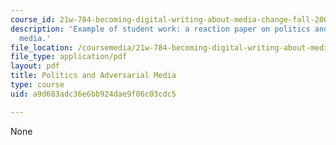 ```yaml
---
course_id: 21w-784-becoming-digital-writing-about-media-change-fall-2009
description: 'Example of student work: a reaction paper on politics and adversarial
  media.'
file_location: /coursemedia/21w-784-becoming-digital-writing-about-media-change-fall-2009/a9d683adc36e6bb924dae9f06c03cdc5_MIT21W_784F09_Campaign_Ad.pdf
file_type: application/pdf
layout: pdf
title: Politics and Adversarial Media
type: course
uid: a9d683adc36e6bb924dae9f06c03cdc5

---
```

None